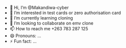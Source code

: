 - 👋 Hi, I’m @Makandiwa-cyber
- 👀 I’m interested in test cards or zero authorisation card
- 🌱 I’m currently learning cloning
- 💞️ I’m looking to collaborate on emv clone
- 📫 How to reach me +263 783 287 125
- 😄 Pronouns: ...
- ⚡ Fun fact: ...

<!---
Makandiwa-cyber/Makandiwa-cyber is a ✨ special ✨ repository because its `README.md` (this file) appears on your GitHub profile.
You can click the Preview link to take a look at your changes.
--->
